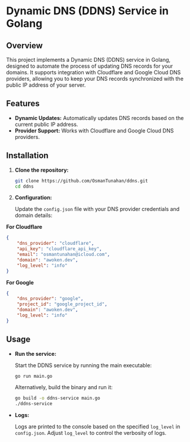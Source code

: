 # Dynamic DNS (DDNS) Service in Golang
## Overview

This project implements a Dynamic DNS (DDNS) service in Golang, designed to automate the process of updating DNS records for your domains. It supports integration with Cloudflare and Google Cloud DNS providers, allowing you to keep your DNS records synchronized with the public IP address of your server.

## Features

- **Dynamic Updates:** Automatically updates DNS records based on the current public IP address.
- **Provider Support:** Works with Cloudflare and Google Cloud DNS providers.

## Installation

1. **Clone the repository:**

   ```bash
   git clone https://github.com/OsmanTunahan/ddns.git
   cd ddns
   ```

2. **Configuration:**

   Update the `config.json` file with your DNS provider credentials and domain details:

  <b>For Cloudflare</b>
   ```json
   {
       "dns_provider": "cloudflare",
       "api_key": "cloudflare_api_key",
       "email": "osmantunahan@icloud.com",
       "domain": "awoken.dev",
       "log_level": "info"
   }
   ```

  <b>For Google</b>
   ```json
   {
       "dns_provider": "google",
       "project_id": "google_project_id",
       "domain": "awoken.dev",
       "log_level": "info"
   }
   ```

## Usage

- **Run the service:**

  Start the DDNS service by running the main executable:

  ```bash
  go run main.go
  ```

  Alternatively, build the binary and run it:

  ```bash
  go build -o ddns-service main.go
  ./ddns-service
  ```

- **Logs:**

  Logs are printed to the console based on the specified `log_level` in `config.json`. Adjust `log_level` to control the verbosity of logs.